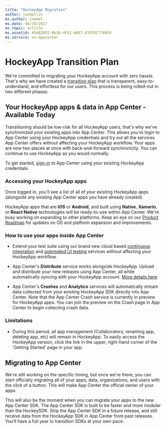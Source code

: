 ```yaml
---
title: "HockeyApp Migration"
author: joemellin
ms.author: joemel
ms.date: 04/10/2017
ms.topic: article
ms.assetid: A5AB2B92-0616-4F41-A0E7-43FD3C778059
ms.service: vs-appcenter
---
```


# HockeyApp Transition Plan

We're committed to migrating your HockeyApp account with zero hassle. That's why we have created a [transition plan](https://www.hockeyapp.net/mobile-center/transition/) that is transparent, easy-to-understand, and effortless for our users. This process is being rolled-out in two different phases:

## Your HockeyApp apps & data in App Center - Available Today

Transitioning should be low-risk for all HockeyApp users, that's why we've synchronized your existing apps into App Center. This allows you to login to App Center using your HockeyApp credentials and try out all the services App Center offers without affecting your HockeyApp workflow. Your apps are now two places at once with back-and-forward synchronicity. You can continue to use HockeyApp as you would normally. 

To get started, [sign-in](https://appcenter.ms/login?utm_medium=referral_link&utm_source=Hockey%20App) to App Center using your existing HockeyApp credentials.

### Accessing your HockeyApp apps

Once logged in, you'll see a list of all of your existing HockeyApp apps (alongside any existing App Center apps you have already created).

HockeyApp apps that are **iOS** or **Android**, and built using **Native**, **Xamarin**, or **React Native** technologies will be ready-to-use within App Center. We're busy working on expanding to other platforms. Keep an eye on our [Product Roadmap](~/general/roadmap.md) for updates on OS and platform expansion and improvements.

### How to use your apps inside App Center

* Extend your test suite using our brand new cloud based [continuous integration](~/build/index.md) and [automated UI testing](~/test-cloud/index.md) services without affecting your HockeyApp workflow.

* App Center's **Distribute** service works alongside HockeyApp. Upload and distribute your new releases using App Center, all while automatically syncing with your HockeyApp account. [More details here](~/migration/hockeyapp/distribution.md)

* App Center's **Crashes** and **Analytics** services will automatically stream data collected from your existing HockeyApp SDK directly into App Center. Note that the App Center Crash service is currently in preview for HockeyApp apps. You can join the preview on the Crash page in App Center to begin collecting crash data. 
<!-- Read more about HockeyApp [Crashes](~/migration/hockeyapp/crashes.md) and [Analytics](~/migration/hockeyapp/analytics.md) inside App Center. -->

### Limitations

* During this period, all app management (Collaborators, renaming app, deleting app, etc) will remain in HockeyApp. To easily access the HockeyApp version, click the link in the upper, right-hand corner of the 'Getting Started' page in your app.

## Migrating to App Center

We're still working on the specific timing, but once we're there, you can start officially migrating all of your apps, data, organizations, and users with the click of a button. This will make App Center the official owner of your apps.

This will also be the moment when you can migrate your apps to the new App Center SDK. The App Center SDK is built to be faster and more modular than the HockeySDK. Ship the App Center SDK in a future release, and still receive data from the HockeyApp SDK in App Center from past releases. You’ll have a full year to transition SDKs at your own pace.
